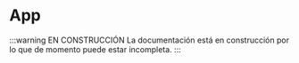 # App

:::warning EN CONSTRUCCIÓN
La documentación está en construcción por lo que de momento puede estar incompleta.
:::
